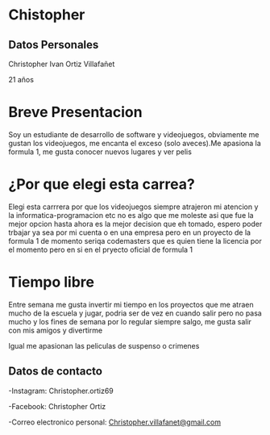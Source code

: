 # Chistopher 
## Datos Personales 
Christopher Ivan Ortiz Villafañet 

21 años 



# Breve Presentacion

Soy un estudiante de desarrollo de software y videojuegos, obviamente me gustan los videojuegos, me encanta el exceso (solo aveces).Me apasiona la formula 1, me gusta conocer nuevos lugares y ver pelis 

#  ¿Por que elegi esta carrea?
Elegi esta carrrera por que los videojuegos siempre atrajeron mi atencion y la informatica-programacion etc no es algo que me moleste asi que fue la mejor opcion hasta ahora es la mejor decision que eh tomado, espero poder trbajar ya sea por mi cuenta o en una empresa pero en un proyecto de la formula 1 de momento seriqa codemasters que es quien tiene la licencia por el momento pero en si en el pryecto oficial de formula 1

# Tiempo libre 
Entre semana me gusta invertir mi tiempo en los proyectos que me atraen mucho de la escuela y jugar, podria ser de vez en cuando salir pero no pasa mucho y los fines de semana por lo regular siempre salgo, me gusta salir con mis amigos y divertirme 

Igual me apasionan las peliculas de suspenso o crimenes 





##  Datos de contacto 

-Instagram: Christopher.ortiz69

-Facebook: Christopher Ortiz 

-Correo electronico personal: Christopher.villafanet@gmail.com

